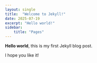 ```yaml
---
layout: single
title:  "Welcome to Jekyll!"
date: 2025-07-19
excerpt: "Hello world!"
sidebar: 
    title: "Pages"
---
```


**Hello world**, this is my first Jekyll blog post.

I hope you like it!

